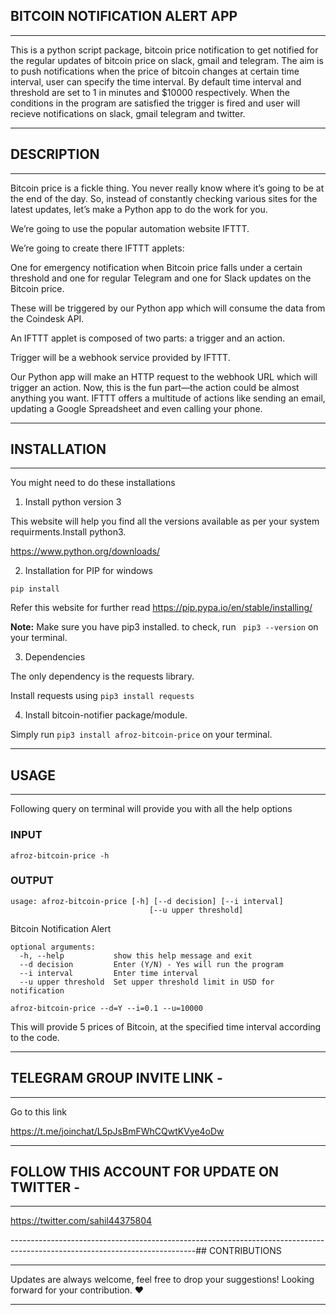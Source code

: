 ## BITCOIN NOTIFICATION ALERT APP
----------------------------------------------------------------------------------------------------------------------------

This is a python script package, bitcoin price notification to get notified for the regular updates of bitcoin price on slack, gmail and telegram. 
The aim is to push notifications when the price of bitcoin changes at certain time interval, user can specify the time interval. By default time interval and threshold are set to 1 in minutes and $10000 respectively.
When the conditions in the program are satisfied the trigger is fired and user will recieve notifications on slack, gmail  telegram and twitter.


----------------------------------------------------------------------------------------------------------------------------
## DESCRIPTION 
---------------------------------------------------------------------------------------------------------------------------

Bitcoin price is a fickle thing. You never really know where it’s going to be at the end of the day. So, instead of constantly checking various sites for the latest updates, let’s make a Python app to do the work for you.

We’re going to use the popular automation website IFTTT.

We’re going to create there IFTTT applets:

One for emergency notification when Bitcoin price falls under a certain threshold and
one for regular Telegram and one for Slack updates on the Bitcoin price.

These will be triggered by our Python app which will consume the data from the Coindesk API.

An IFTTT applet is composed of two parts: a trigger and an action.

Trigger will be a webhook service provided by IFTTT.

Our Python app will make an HTTP request to the webhook URL which will trigger an action. Now, this is the fun part—the action could be almost anything you want. IFTTT offers a multitude of actions like sending an email, updating a Google Spreadsheet and even calling your phone.


----------------------------------------------------------------------------------------------------------------------------
## INSTALLATION
----------------------------------------------------------------------------------------------------------------------------

You might need to do these installations

1. Install python version 3

This website will help you find all the versions available as per your system requirments.Install python3.

https://www.python.org/downloads/

2. Installation for PIP for windows

```
pip install 
```

Refer this website for further read
https://pip.pypa.io/en/stable/installing/


**Note:** Make sure you have pip3 installed. to check, run ``` pip3 --version``` on your terminal.

3. Dependencies

The only dependency is the requests library.


Install requests using ``` pip3 install requests ```

4. Install bitcoin-notifier package/module.

Simply run ```pip3 install afroz-bitcoin-price``` on your terminal.


----------------------------------------------------------------------------------------------------------------------------
## USAGE
----------------------------------------------------------------------------------------------------------------------------
Following query on terminal will provide you with all the help options 

### INPUT
```
afroz-bitcoin-price -h
```
### OUTPUT 
```
usage: afroz-bitcoin-price [-h] [--d decision] [--i interval]
                               [--u upper threshold]
```

Bitcoin Notification Alert
```
optional arguments:
  -h, --help           show this help message and exit
  --d decision         Enter (Y/N) - Yes will run the program
  --i interval         Enter time interval
  --u upper threshold  Set upper threshold limit in USD for notification
```

```
afroz-bitcoin-price --d=Y --i=0.1 --u=10000
```

This will provide 5 prices of Bitcoin, at the specified time interval according to the code.


-----------------------------------------------------------------------------------------------------------------------------------------------
## TELEGRAM GROUP INVITE LINK - 
----------------------------------------------------------------------------------------------------------------------------

Go to this link

https://t.me/joinchat/L5pJsBmFWhCQwtKVye4oDw



----------------------------------------------------------------------------------------------------------------------------
## FOLLOW THIS ACCOUNT FOR UPDATE ON TWITTER - 
---

https://twitter.com/sahil44375804

----------------------------------------------------------------------------------------------------------------------------## CONTRIBUTIONS

----------------------------------------------------------------------------------------------------------------------------
Updates are always welcome, feel free to drop your suggestions! 
Looking forward for your contribution. ❤️

-----------------------------------------------------------------------------------------------------------------------------------------------

